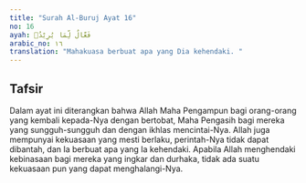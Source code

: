 ```yaml
---
title: "Surah Al-Buruj Ayat 16"
no: 16
ayah: فَعَّالٌ لِّمَا يُرِيْدُۗ 
arabic_no: ١٦
translation: "Mahakuasa berbuat apa yang Dia kehendaki. "
---
```


## Tafsir

Dalam ayat ini diterangkan bahwa Allah Maha Pengampun bagi orang-orang yang kembali kepada-Nya dengan bertobat, Maha Pengasih bagi mereka yang sungguh-sungguh dan dengan ikhlas mencintai-Nya. Allah juga mempunyai kekuasaan yang mesti berlaku, perintah-Nya tidak dapat dibantah, dan Ia berbuat apa yang Ia kehendaki. Apabila Allah menghendaki kebinasaan bagi mereka yang ingkar dan durhaka, tidak ada suatu kekuasaan pun yang dapat menghalangi-Nya.